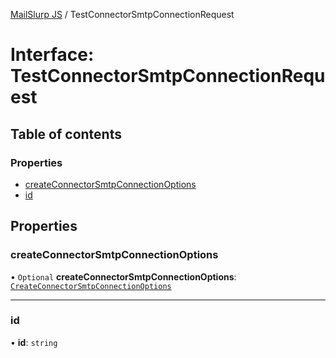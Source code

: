 [MailSlurp JS](../README.md) / TestConnectorSmtpConnectionRequest

# Interface: TestConnectorSmtpConnectionRequest

## Table of contents

### Properties

- [createConnectorSmtpConnectionOptions](TestConnectorSmtpConnectionRequest.md#createconnectorsmtpconnectionoptions)
- [id](TestConnectorSmtpConnectionRequest.md#id)

## Properties

### createConnectorSmtpConnectionOptions

• `Optional` **createConnectorSmtpConnectionOptions**: [`CreateConnectorSmtpConnectionOptions`](CreateConnectorSmtpConnectionOptions.md)

___

### id

• **id**: `string`
